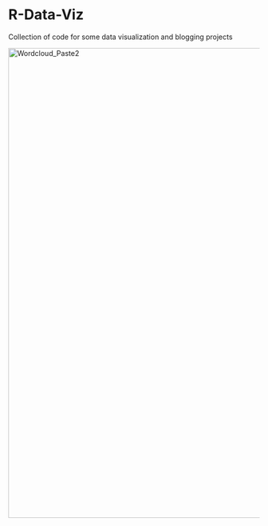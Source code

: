 # R-Data-Viz

Collection of code for some data visualization and blogging projects

<img width="942" alt="Wordcloud_Paste2" src="https://user-images.githubusercontent.com/29850965/221480729-d7928de3-cef1-4f89-b2b6-40ae2835db9d.png">
